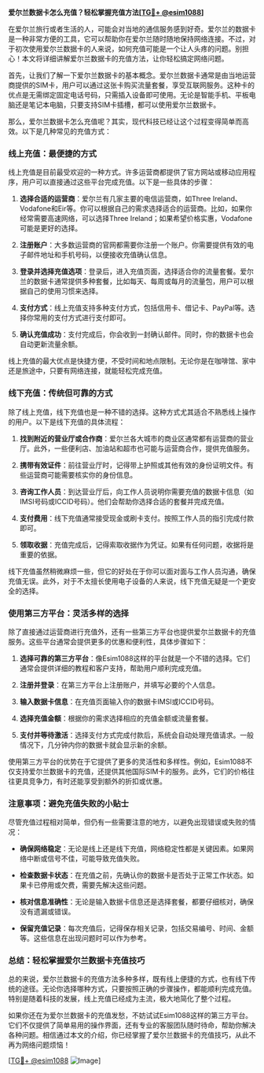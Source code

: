 **爱尔兰数据卡怎么充值？轻松掌握充值方法[[TG💪+ @esim1088](https://t.me/s/esim1088)]**

在爱尔兰旅行或者生活的人，可能会对当地的通信服务感到好奇。爱尔兰的数据卡是一种非常方便的工具，它可以帮助你在爱尔兰随时随地保持网络连接。不过，对于初次使用爱尔兰数据卡的人来说，如何充值可能是一个让人头疼的问题。别担心！本文将详细讲解爱尔兰数据卡的充值方法，让你轻松搞定网络问题。

首先，让我们了解一下爱尔兰数据卡的基本概念。爱尔兰数据卡通常是由当地运营商提供的SIM卡，用户可以通过这张卡购买流量套餐，享受互联网服务。这种卡的优点是无需绑定固定电话号码，只需插入设备即可使用。无论是智能手机、平板电脑还是笔记本电脑，只要支持SIM卡插槽，都可以使用爱尔兰数据卡。

那么，爱尔兰数据卡怎么充值呢？其实，现代科技已经让这个过程变得简单而高效。以下是几种常见的充值方式：

### **线上充值：最便捷的方式**

线上充值是目前最受欢迎的一种方式。许多运营商都提供了官方网站或移动应用程序，用户可以直接通过这些平台完成充值。以下是一些具体的步骤：

1. **选择合适的运营商**：爱尔兰有几家主要的电信运营商，如Three Ireland、Vodafone和Eir等。你可以根据自己的需求选择适合的运营商。比如，如果你经常需要高速网络，可以选择Three Ireland；如果希望价格实惠，Vodafone可能是更好的选择。

2. **注册账户**：大多数运营商的官网都需要你注册一个账户。你需要提供有效的电子邮件地址和手机号码，以便接收充值确认信息。

3. **登录并选择充值选项**：登录后，进入充值页面，选择适合你的流量套餐。爱尔兰的数据卡通常提供多种套餐，比如每天、每周或每月的流量包，用户可以根据自己的使用习惯来选择。

4. **支付方式**：线上充值支持多种支付方式，包括信用卡、借记卡、PayPal等。选择你常用的支付方式进行支付即可。

5. **确认充值成功**：支付完成后，你会收到一封确认邮件。同时，你的数据卡也会自动更新流量余额。

线上充值的最大优点是快捷方便，不受时间和地点限制。无论你是在咖啡馆、家中还是旅途中，只要有网络连接，就能轻松完成充值。

### **线下充值：传统但可靠的方式**

除了线上充值，线下充值也是一种不错的选择。这种方式尤其适合不熟悉线上操作的用户。以下是线下充值的具体流程：

1. **找到附近的营业厅或合作商**：爱尔兰各大城市的商业区通常都有运营商的营业厅。此外，一些便利店、加油站和超市也可能与运营商合作，提供充值服务。

2. **携带有效证件**：前往营业厅时，记得带上护照或其他有效的身份证明文件。有些运营商可能需要核实你的身份信息。

3. **咨询工作人员**：到达营业厅后，向工作人员说明你需要充值的数据卡信息（如IMSI号码或ICCID号码）。他们会帮助你选择合适的套餐并完成充值。

4. **支付费用**：线下充值通常接受现金或刷卡支付。按照工作人员的指引完成付款即可。

5. **领取收据**：充值完成后，记得索取收据作为凭证。如果有任何问题，收据将是重要的依据。

线下充值虽然稍微麻烦一些，但它的好处在于你可以面对面与工作人员沟通，确保充值无误。此外，对于不太擅长使用电子设备的人来说，线下充值无疑是一个更安全的选择。

### **使用第三方平台：灵活多样的选择**

除了直接通过运营商进行充值外，还有一些第三方平台也提供爱尔兰数据卡的充值服务。这些平台通常会提供更多的优惠和便利性，具体步骤如下：

1. **选择可靠的第三方平台**：像Esim1088这样的平台就是一个不错的选择。它们通常会提供详细的教程和客户支持，帮助用户顺利完成充值。

2. **注册并登录**：在第三方平台上注册账户，并填写必要的个人信息。

3. **输入数据卡信息**：在充值页面输入你的数据卡IMSI或ICCID号码。

4. **选择充值金额**：根据你的需求选择相应的充值金额或流量套餐。

5. **支付并等待激活**：选择支付方式完成付款后，系统会自动处理充值请求。一般情况下，几分钟内你的数据卡就会显示新的余额。

使用第三方平台的优势在于它提供了更多的灵活性和多样性。例如，Esim1088不仅支持爱尔兰数据卡的充值，还提供其他国际SIM卡的服务。此外，它们的价格往往更具竞争力，有时还能享受到额外的折扣或优惠。

### **注意事项：避免充值失败的小贴士**

尽管充值过程相对简单，但仍有一些需要注意的地方，以避免出现错误或失败的情况：

- **确保网络稳定**：无论是线上还是线下充值，网络稳定性都是关键因素。如果网络中断或信号不佳，可能导致充值失败。
  
- **检查数据卡状态**：在充值之前，先确认你的数据卡是否处于正常工作状态。如果卡已停用或欠费，需要先解决这些问题。

- **核对信息准确性**：无论是输入数据卡信息还是选择套餐，都要仔细核对，确保没有遗漏或错误。

- **保留充值记录**：每次充值后，记得保存相关记录，包括交易编号、时间、金额等。这些信息在出现问题时可以作为参考。

### **总结：轻松掌握爱尔兰数据卡充值技巧**

总的来说，爱尔兰数据卡的充值方法多种多样，既有线上便捷的方式，也有线下传统的途径。无论你选择哪种方式，只要按照正确的步骤操作，都能顺利完成充值。特别是随着科技的发展，线上充值已经成为主流，极大地简化了整个过程。

如果你还在为爱尔兰数据卡的充值发愁，不妨试试Esim1088这样的第三方平台。它们不仅提供了简单易用的操作界面，还有专业的客服团队随时待命，帮助你解决各种问题。相信通过本文的介绍，你已经掌握了爱尔兰数据卡的充值技巧，从此不再为网络问题烦恼！

[[TG💪+ @esim1088](https://t.me/s/esim1088) ![Image](https://i.postimg.cc/4NQfJmqS/Snipaste-2025-05-13-00-14-12.png)]